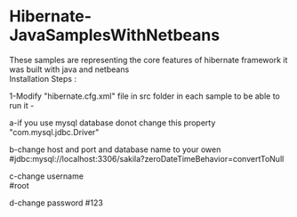 # Hibernate-JavaSamplesWithNetbeans
These samples are representing the core features of hibernate framework 
it was built with java and netbeans  
Installation Steps : 

1-Modify "hibernate.cfg.xml" file in src folder in each sample to be able to run it  -

a-if you use mysql database donot change this property 
"<property name="hibernate.connection.driver_class">com.mysql.jdbc.Driver</property>"

b-change host and port and database name to your owen   
#<property name="hibernate.connection.url">jdbc:mysql://localhost:3306/sakila?zeroDateTimeBehavior=convertToNull</property>

c-change username  
#<property name="hibernate.connection.username">root</property>

d-change password 
#<property name="hibernate.connection.password">123</property>


